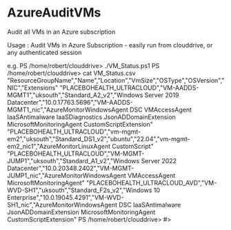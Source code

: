 # AzureAuditVMs
Audit all VMs in an Azure subscription

Usage        : Audit VMs in Azure Subscription - easily run from clouddrive, or any authenticated session

e.g.
PS /home/robert/clouddrive> ./VM_Status.ps1
PS /home/robert/clouddrive> cat VM_Status.csv                                                   
"ResourceGroupName","Name","Location","VmSize","OSType","OSVersion","NIC","Extensions"
"PLACEBOHEALTH_ULTRACLOUD","VM-AADDS-MGMT1","uksouth","Standard_A2_v2","Windows Server 2019 Datacenter","10.0.17763.5696","VM-AADDS-MGMT1_nic","AzureMonitorWindowsAgent DSC VMAccessAgent IaaSAntimalware IaaSDiagnostics JsonADDomainExtension MicrosoftMonitoringAgent CustomScriptExtension"
"PLACEBOHEALTH_ULTRACLOUD","vm-mgmt-em2","uksouth","Standard_DS1_v2","ubuntu","22.04","vm-mgmt-em2_nic1","AzureMonitorLinuxAgent CustomScript"
"PLACEBOHEALTH_ULTRACLOUD","VM-MGMT-JUMP1","uksouth","Standard_A1_v2","Windows Server 2022 Datacenter","10.0.20348.2402","VM-MGMT-JUMP1_nic","AzureMonitorWindowsAgent VMAccessAgent MicrosoftMonitoringAgent"
"PLACEBOHEALTH_ULTRACLOUD_AVD","VM-WVD-SH1","uksouth","Standard_F2s_v2","Windows 10 Enterprise","10.0.19045.4291","VM-WVD-SH1_nic","AzureMonitorWindowsAgent DSC IaaSAntimalware JsonADDomainExtension MicrosoftMonitoringAgent CustomScriptExtension"
PS /home/robert/clouddrive>
#>
